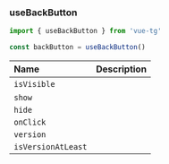 ### useBackButton

```ts
import { useBackButton } from 'vue-tg'

const backButton = useBackButton()
```

| Name               | Description                                                                                         |
| :----------------- | :-------------------------------------------------------------------------------------------------- |
| `isVisible`        | <!--@include: @/generated/BackButton-isVisible.md --> <br/> <Badge type="info" text="⚡️ reactive" /> |
| `show`             | <!--@include: @/generated/BackButton-show.md -->                                                    |
| `hide`             | <!--@include: @/generated/BackButton-hide.md -->                                                    |
| `onClick`          | <!--@include: @/generated/BackButton-onClick.md -->                                                 |
| `version`          | <!--@include: @/generated/WebApp-version.md -->                                                     |
| `isVersionAtLeast` | <!--@include: @/generated/WebApp-isVersionAtLeast.md -->                                            |
